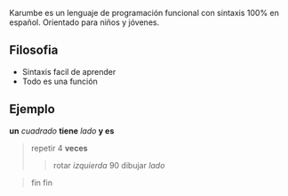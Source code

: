 Karumbe es un lenguaje de programación funcional con sintaxis 100% en español.
Orientado para niños y jóvenes.

## Filosofia ##
  * Sintaxis facil de aprender
  * Todo es una función


## Ejemplo ##
**un** _cuadrado_ **tiene** _lado_ **y es**
> repetir 4 **veces**
> > rotar _izquierda_ 90
> > dibujar _lado_

> fin
fin